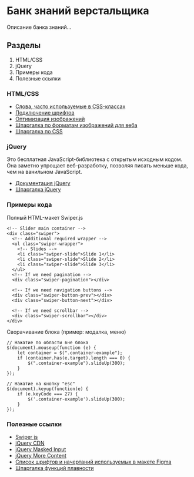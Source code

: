 # Банк знаний верстальщика

Описание банка знаний...

## Разделы
1. HTML/CSS
2. jQuery
3. Примеры кода
4. Полезные ссылки

### HTML/CSS
- [Слова, часто используемые в CSS-классах](https://github.com/yoksel/common-words)
- [Подключение шрифтов](http://site4business.net/css/kak-podklyuchit-shrift.html)
- [Оптимизация изображений](https://squoosh.app/)
- [Шпаргалка по форматам изображений для веба](https://htmlacademy.ru/blog/html/image-formats)
- [Шпаргалка по CSS](https://adam-marsden.co.uk/css-cheat-sheet)

### jQuery
Это бесплатная JavaScript-библиотека с открытым исходным кодом. Она заметно упрощает веб-разработку, позволяя писать меньше кода, чем на ванильном JavaScript.

- [Документация jQuery](https://jquery-docs.ru/)
- [Шпаргалка jQuery](https://only-to-top.ru/blog/coding/2019-01-10-shpargalka-po-ispolzovaniyu-jquery.html)

### Примеры кода
Полный HTML-макет Swiper.js
```
<!-- Slider main container -->
<div class="swiper">
  <!-- Additional required wrapper -->
  <ul class="swiper-wrapper">
    <!-- Slides -->
    <li class="swiper-slide">Slide 1</li>
    <li class="swiper-slide">Slide 2</li>
    <li class="swiper-slide">Slide 3</li>
  </ul>
  <!-- If we need pagination -->
  <div class="swiper-pagination"></div>

  <!-- If we need navigation buttons -->
  <div class="swiper-button-prev"></div>
  <div class="swiper-button-next"></div>

  <!-- If we need scrollbar -->
  <div class="swiper-scrollbar"></div>
</div>
```

Сворачивание блока (пример: модалка, меню)
```
// Нажатие по области вне блока
$(document).mouseup(function (e) {
    let container = $(".container-example");
    if (container.has(e.target).length === 0) {
        $(".container-example").slideUp(300);
    }
});

// Нажатие на кнопку "esc"
$(document).keyup(function(e) {
    if (e.keyCode === 27) { 
        $('.container-example').slideUp(300);
    }
});
```

### Полезные ссылки
- [Swiper js](https://swiperjs.com/get-started)
- [jQuery CDN](https://releases.jquery.com/)
- [jQuery Masked Input](https://plugins.jquery.com/maskedinput/)
- [jQuery More Content](https://wahawaher.github.io/morecontent-js/)
- [Список шрифтов и начертаний используемых в макете Figma](https://www.figma.com/community/plugin/746097413727734148/Font-Fascia)
- [Шпаргалка функций плавности](https://easings.net/ru)
